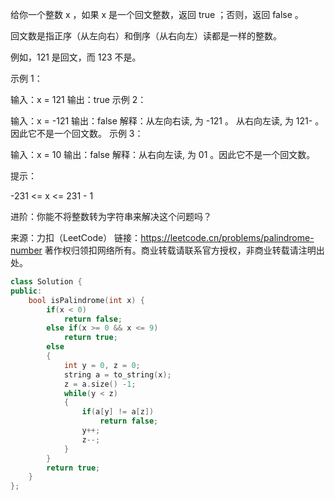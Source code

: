 给你一个整数 x ，如果 x 是一个回文整数，返回 true ；否则，返回 false 。

回文数是指正序（从左向右）和倒序（从右向左）读都是一样的整数。

例如，121 是回文，而 123 不是。
 

示例 1：

输入：x = 121
输出：true
示例 2：

输入：x = -121
输出：false
解释：从左向右读, 为 -121 。 从右向左读, 为 121- 。因此它不是一个回文数。
示例 3：

输入：x = 10
输出：false
解释：从右向左读, 为 01 。因此它不是一个回文数。
 

提示：

-231 <= x <= 231 - 1
 

进阶：你能不将整数转为字符串来解决这个问题吗？

来源：力扣（LeetCode）
链接：https://leetcode.cn/problems/palindrome-number
著作权归领扣网络所有。商业转载请联系官方授权，非商业转载请注明出处。

```C++
class Solution {
public:
    bool isPalindrome(int x) {
        if(x < 0)
            return false;
        else if(x >= 0 && x <= 9)
            return true;
        else
        {
            int y = 0, z = 0;
            string a = to_string(x);
            z = a.size() -1;
            while(y < z)
            {
                if(a[y] != a[z])
                    return false;
                y++;
                z--;
            }
        }
        return true;
    }
};
```
